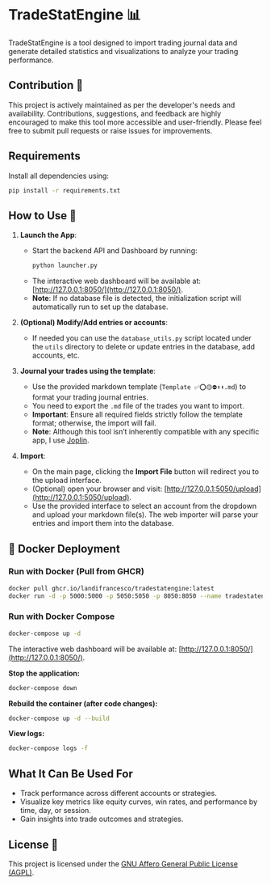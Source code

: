 # TradeStatEngine 📊

TradeStatEngine is a tool designed to import trading journal data and generate detailed statistics and visualizations to analyze your trading performance.

## Contribution 🙌
This project is actively maintained as per the developer's needs and availability. Contributions, suggestions, and feedback are highly encouraged to make this tool more accessible and user-friendly. Please feel free to submit pull requests or raise issues for improvements.

## Requirements
Install all dependencies using:
```bash
pip install -r requirements.txt
```

## How to Use 🚦

1. **Launch the App**:
   - Start the backend API and Dashboard by running:
     ```bash
     python launcher.py
     ```
   - The interactive web dashboard will be available at: [http://127.0.0.1:8050/](http://127.0.0.1:8050/).
   - **Note**: If no database file is detected, the initialization script will automatically run to set up the database.

2. **(Optional) Modify/Add entries or accounts**:
   - If needed you can use the `database_utils.py` script located under the `utils` directory to delete or update entries in the database, add accounts, etc.

3. **Journal your trades using the template**:
   - Use the provided markdown template (`Template ✅⭕🟡⛔⬆️⬇️.md`) to format your trading journal entries.
   - You need to export the `.md` file of the trades you want to import.
   - **Important**: Ensure all required fields strictly follow the template format; otherwise, the import will fail.
   - **Note**: Although this tool isn’t inherently compatible with any specific app, I use [Joplin](https://joplinapp.org/).

4. **Import**:
   - On the main page, clicking the **Import File** button will redirect you to the upload interface.
   - (Optional) open your browser and visit: [http://127.0.0.1:5050/upload](http://127.0.0.1:5050/upload).
   - Use the provided interface to select an account from the dropdown and upload your markdown file(s). The web importer will parse your entries and import them into the database.

## 🐳 Docker Deployment 

### **Run with Docker (Pull from GHCR)**
```bash
docker pull ghcr.io/landifrancesco/tradestatengine:latest
docker run -d -p 5000:5000 -p 5050:5050 -p 8050:8050 --name tradestatengine -v tradestatengine_data:/app/app/data ghcr.io/landifrancesco/tradestatengine:latest
```

### **Run with Docker Compose**
```bash
docker-compose up -d
```

The interactive web dashboard will be available at: [http://127.0.0.1:8050/](http://127.0.0.1:8050/).

**Stop the application:**
```bash
docker-compose down
```

**Rebuild the container (after code changes):**
```bash
docker-compose up -d --build
```

**View logs:**
```bash
docker-compose logs -f
```

## What It Can Be Used For
- Track performance across different accounts or strategies.
- Visualize key metrics like equity curves, win rates, and performance by time, day, or session.
- Gain insights into trade outcomes and strategies.

## License 📜

This project is licensed under the [GNU Affero General Public License (AGPL)](https://www.gnu.org/licenses/agpl-3.0.en.html).

